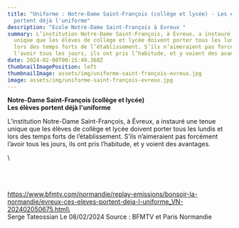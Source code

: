 ```yaml
---
title: "Uniforme : Notre-Dame Saint-François (collège et lycée) - Les élèves
  portent déjà l'uniforme"
description: "Ecole Notre-Dame Saint-François à Evreux "
summary: L’institution Notre-Dame Saint-François, à Évreux, a instauré une tenue
  unique que les élèves de collège et lycée doivent porter tous les lundis et
  lors des temps forts de l’établissement. S’ils n’aimeraient pas forcément
  l’avoir tous les jours, ils ont pris l’habitude, et y voient des avantages.
date: 2024-02-08T00:15:49.368Z
thumbnailImagePosition: left
thumbnailImage: assets/img/uniforme-saint-françois-evreux.jpg
image: assets/img/uniforme-saint-françois-evreux.jpg
---
```

**N﻿otre-Dame Saint-François (collège et lycée)**\
**Les élèves portent déjà l'uniforme**

L’institution Notre-Dame Saint-François, à Évreux, a instauré une tenue unique que les élèves de collège et lycée doivent porter tous les lundis et lors des temps forts de l’établissement. S’ils n’aimeraient pas forcément l’avoir tous les jours, ils ont pris l’habitude, et y voient des avantages.

<!--EndFragment-->\

\
\
\
https://www.bfmtv.com/normandie/replay-emissions/bonsoir-la-normandie/evreux-ces-eleves-portent-deja-l-uniforme_VN-202402050675.html\
\
S﻿erge Tateossian Le 08/02/2024   Source : BFMTV et Paris Normandie